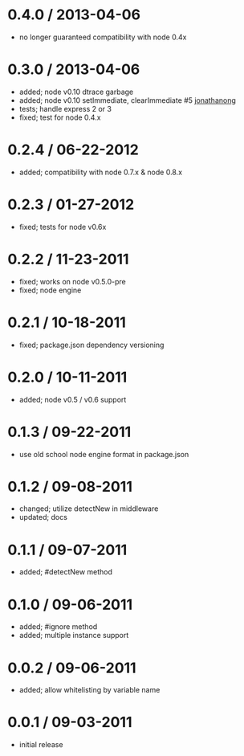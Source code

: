 
0.4.0 / 2013-04-06
==================

  * no longer guaranteed compatibility with node 0.4x

0.3.0 / 2013-04-06
==================

  * added; node v0.10 dtrace garbage
  * added; node v0.10 setImmediate, clearImmediate #5 [jonathanong](https://github.com/onathanong)
  * tests; handle express 2 or 3
  * fixed; test for node 0.4.x

0.2.4 / 06-22-2012
==================

  * added; compatibility with node 0.7.x & node 0.8.x

0.2.3 / 01-27-2012
==================

  * fixed; tests for node v0.6x

0.2.2 / 11-23-2011
==================

  * fixed; works on node v0.5.0-pre
  * fixed; node engine

0.2.1 / 10-18-2011
==================

  * fixed; package.json dependency versioning

0.2.0 / 10-11-2011
==================

  * added; node v0.5 / v0.6 support

0.1.3 / 09-22-2011
==================

  * use old school node engine format in package.json

0.1.2 / 09-08-2011
==================

  * changed; utilize detectNew in middleware
  * updated; docs

0.1.1 / 09-07-2011
==================

  * added; #detectNew method

0.1.0 / 09-06-2011
==================

  * added; #ignore method
  * added; multiple instance support

0.0.2 / 09-06-2011
==================

  * added; allow whitelisting by variable name

0.0.1 / 09-03-2011
==================

  * initial release

